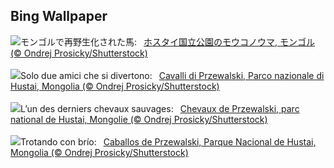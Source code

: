 ## Bing Wallpaper
![](https://www.bing.com/th?id=OHR.MongoliaHorses_JA-JP9826935839_UHD.jpg&w=1000)モンゴルで再野生化された馬:&nbsp;&ensp;[ホスタイ国立公園のモウコノウマ, モンゴル (© Ondrej Prosicky/Shutterstock)](https://www.bing.com/th?id=OHR.MongoliaHorses_JA-JP9826935839_UHD.jpg)
<br><br/>
![](https://www.bing.com/th?id=OHR.MongoliaHorses_IT-IT8693610029_UHD.jpg&w=1000)Solo due amici che si divertono:&nbsp;&ensp;[Cavalli di Przewalski, Parco nazionale di Hustai, Mongolia (© Ondrej Prosicky/Shutterstock)](https://www.bing.com/th?id=OHR.MongoliaHorses_IT-IT8693610029_UHD.jpg)
<br><br/>
![](https://www.bing.com/th?id=OHR.MongoliaHorses_FR-FR6648660831_UHD.jpg&w=1000)L’un des derniers chevaux sauvages:&nbsp;&ensp;[Chevaux de Przewalski, parc national de Hustai, Mongolie (© Ondrej Prosicky/Shutterstock)](https://www.bing.com/th?id=OHR.MongoliaHorses_FR-FR6648660831_UHD.jpg)
<br><br/>
![](https://www.bing.com/th?id=OHR.MongoliaHorses_ES-ES7951435497_UHD.jpg&w=1000)Trotando con brío:&nbsp;&ensp;[Caballos de Przewalski, Parque Nacional de Hustai, Mongolia (© Ondrej Prosicky/Shutterstock)](https://www.bing.com/th?id=OHR.MongoliaHorses_ES-ES7951435497_UHD.jpg)
<br><br/>
